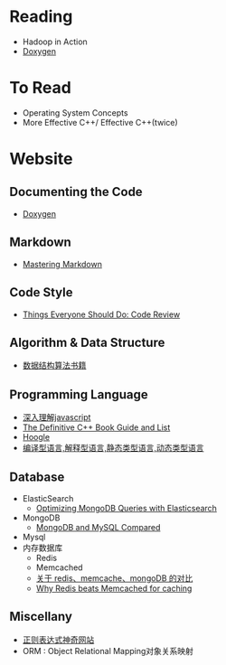 # Reading
 + Hadoop in Action
 + [Doxygen](http://www.stack.nl/~dimitri/doxygen/)

# To Read
 + Operating System Concepts
 + More Effective C++/ Effective C++(twice)

# Website
## Documenting the Code
 + [Doxygen](http://www.stack.nl/~dimitri/doxygen/)

## Markdown
 + [Mastering Markdown](https://guides.github.com/features/mastering-markdown/)
 
## Code Style
 + [Things Everyone Should Do: Code Review](http://goodmath.scientopia.org/2011/07/06/things-everyone-should-do-code-review/)

## Algorithm & Data Structure
 + [数据结构算法书籍](http://blog.csdn.net/simanstar/article/details/19824147) 

## Programming Language
 + [深入理解javascript](http://www.cnblogs.com/TomXu/archive/2011/12/15/2288411.html)
 + [The Definitive C++ Book Guide and List](http://stackoverflow.com/questions/388242/the-definitive-c-book-guide-and-list)
 + [Hoogle](https://www.haskell.org/hoogle/)
 + [编译型语言,解释型语言,静态类型语言,动态类型语言](http://www.tuicool.com/articles/EJbQ32)
 
## Database
 + ElasticSearch 
   * [Optimizing MongoDB Queries with       Elasticsearch](https://www.compose.io/articles/optimizing-mongodb-queries-with-elasticsearch/)
 + MongoDB
   * [MongoDB and MySQL Compared](https://www.mongodb.com/compare/mongodb-mysql)
 + Mysql
 + 内存数据库
   * Redis
   * Memcached
   * [关于 redis、memcache、mongoDB 的对比](http://yang.u85.us/memcache_redis_mongodb.pdf)
   * [Why Redis beats Memcached for caching](http://www.infoworld.com/article/2825890/application-development/why-redis-beats-memcached-for-caching.html)
   
## Miscellany
 + [正则表达式神奇网站](http://www.regexper.com)
 + ORM : Object Relational Mapping对象关系映射
 
